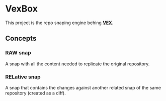 # VexBox
This project is the repo snaping engine behing [**VEX**](https://roger-padrell.github.io/vex/).

## Concepts
### RAW snap
A snap with all the content needed to replicate the original repository.

### RELative snap
A snap that contains the changes against another related snap of the same repository (created as a diff).